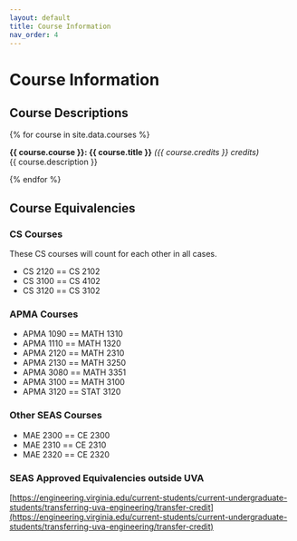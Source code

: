 ```yaml
---
layout: default
title: Course Information
nav_order: 4
---
```


# Course Information

## Course Descriptions

{% for course in site.data.courses %}

__{{ course.course }}: {{ course.title }}__ _({{ course.credits }} credits)_           
{{ course.description }} 

{% endfor %}

## Course Equivalencies

### CS Courses

These CS courses will count for each other in all cases.

* CS 2120 == CS 2102
* CS 3100 == CS 4102
* CS 3120 == CS 3102

### APMA Courses

* APMA 1090 == MATH 1310
* APMA 1110 == MATH 1320
* APMA 2120 == MATH 2310
* APMA 2130 == MATH 3250
* APMA 3080 == MATH 3351
* APMA 3100 == MATH 3100
* APMA 3120 == STAT 3120

### Other SEAS Courses

* MAE 2300 == CE 2300
* MAE 2310 == CE 2310
* MAE 2320 == CE 2320

### SEAS Approved Equivalencies outside UVA

[https://engineering.virginia.edu/current-students/current-undergraduate-students/transferring-uva-engineering/transfer-credit](https://engineering.virginia.edu/current-students/current-undergraduate-students/transferring-uva-engineering/transfer-credit)